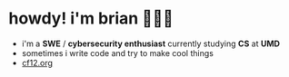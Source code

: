 # howdy! i'm brian 🤠🤠🤠 

- i'm a **SWE** / **cybersecurity enthusiast** currently studying **CS** at **UMD**
- sometimes i write code and try to make cool things
- [cf12.org](https://cf12.org)
